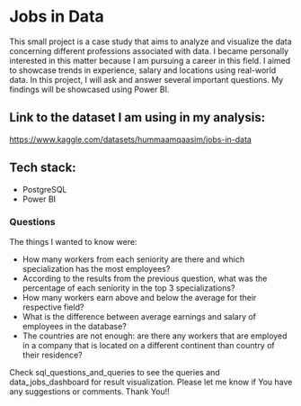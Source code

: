 # Jobs in Data

This small project is a case study that aims to analyze and visualize the data concerning different professions associated with data. I became personally interested in this matter because I am pursuing a career in this field. I aimed to showcase trends in experience, salary and locations using real-world data. In this project, I will ask and answer several important questions. My findings will be showcased using Power BI.

## Link to the dataset I am using in my analysis:
https://www.kaggle.com/datasets/hummaamqaasim/jobs-in-data

## Tech stack:
- PostgreSQL
- Power BI

### Questions

The things I wanted to know were:
- How many workers from each seniority are there and which specialization has the most employees?
- According to the results from the previous question, what was the percentage of each seniority in the top 3 specializations?
- How many workers earn above and below the average for their respective field?
- What is the difference between average earnings and salary of employees in the database?
- The countries are not enough: are there any workers that are employed in a company that is located on a different continent than country of their residence?

Check sql_questions_and_queries to see the queries and data_jobs_dashboard for result visualization. 
Please let me know if You have any suggestions or comments. Thank You!!
